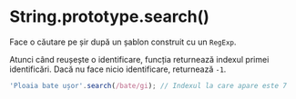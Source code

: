 # String.prototype.search()

Face o căutare pe șir după un șablon construit cu un `RegExp`.

Atunci când reușește o identificare, funcția returnează indexul primei identificări. Dacă nu face nicio identificare, returnează `-1`.

```javascript
'Ploaia bate ușor'.search(/bate/gi); // Indexul la care apare este 7
```
